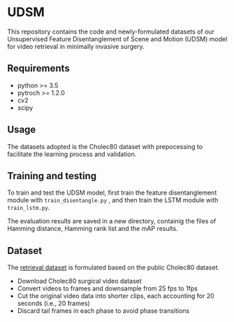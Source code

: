 # UDSM

This repository contains the code and newly-formulated datasets of our Unsupervised Feature Disentanglement of Scene and Motion (UDSM) model for video retrieval in minimally invasive surgery.

## Requirements

- python >= 3.5
- pytroch >= 1.2.0
- cv2
- scipy

## Usage

The datasets adopted is the Cholec80 dataset with prepocessing to facilitate the learning process and validation.

## Training and testing

To train and test the UDSM model, first train the feature disentanglement module with `train_disentangle.py` , and then train the LSTM module with `train_lstm.py`.

The evaluation results are saved in a new directory, containig the files of Hamming distance, Hamming rank list and the mAP results. 

## Dataset

The [retrieval dataset](https://drive.google.com/drive/folders/1SfzxnxiY90ztK1FrIz30YjLI5jPu1GVv?usp=sharing) is formulated based on the public Cholec80 dataset.
- Download Cholec80 surgical video dataset
- Convert videos to frames and downsample from 25 fps to 1fps
- Cut the original video data into shorter clips, each accounting for 20 seconds (i.e., 20 frames)
- Discard tail frames in each phase to avoid phase transitions




